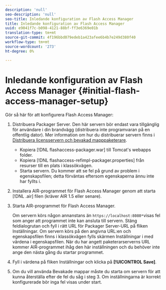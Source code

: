 ```yaml
---
description: 'null'
seo-description: 'null'
seo-title: Inledande konfiguration av Flash Access Manager
title: Inledande konfiguration av Flash Access Manager
uuid: e9041f7c-b098-4121-88bf-ff3e6369e01b
translation-type: tm+mt
source-git-commit: 4f196bbd079edeb1a423afee6b4b7e249d380f40
workflow-type: tm+mt
source-wordcount: '273'
ht-degree: 0%

---
```



# Inledande konfiguration av Flash Access Manager {#initial-flash-access-manager-setup}

Gör så här för att konfigurera Flash Access Manager:

1. Distribuera Packager Server. Den här servern bör endast vara tillgänglig för användare i din brandvägg (distribuera inte programvaran på en offentlig dator). Mer information om hur du distribuerar servern finns i [Distribuera licensservern och bevakad mapppaketerare](../../aaxs-reference-implementations/deploying-license-server-and-wfp/deploying-license-server-wfp-overview.md).

   * Kopiera [!DNL flashaccess-packager.war] till Tomcat&#39;s webapps folder.
   * Kopiera [!DNL flashaccess-refimpl-packager.properties] från resurser till en plats i klassökvägen.
   * Starta servern. Du kommer att se fel på grund av problem i egenskapsfilen; detta förväntas eftersom egenskaperna ännu inte har fyllts i.

1. Installera AIR-programmet för Flash Access Manager genom att starta [!DNL .air] filen (kräver AIR 1.5 eller senare).
1. Starta AIR-programmet för Flash Access Manager.

   Om servern körs någon annanstans än `https://localhost:8080*`visas fel som anger att programmet inte kan ansluta till servern. Stäng feldialogrutan och fyll i rätt URL för Packager Server-URL på fliken Inställningar. Om servern körs på den angivna URL:en och egenskapsfilen finns i klassökvägen fylls skärmen Inställningar i med värdena i egenskapsfilen. När du har angett paketerarserverns URL kommer AIR-programmet ihåg den här inställningen och du behöver inte ange den nästa gång du startar programmet.
1. Fyll i värdena på fliken Inställningar och klicka på **[!UICONTROL Save]**.
1. Om du vill använda Bevakade mappar måste du starta om servern för att kunna återställa efter de fel du såg i steg 3. Om inställningarna är korrekt konfigurerade bör inga fel visas under start.

